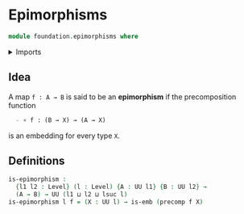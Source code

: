 # Epimorphisms

```agda
module foundation.epimorphisms where
```

<details><summary>Imports</summary>

```agda
open import foundation.embeddings
open import foundation.functions
open import foundation.universe-levels
```

</details>

## Idea

A map `f : A → B` is said to be an **epimorphism** if the precomposition function

```md
  - ∘ f : (B → X) → (A → X)
```

is an embedding for every type `X`.

## Definitions

```agda
is-epimorphism :
  {l1 l2 : Level} (l : Level) {A : UU l1} {B : UU l2} →
  (A → B) → UU (l1 ⊔ l2 ⊔ lsuc l)
is-epimorphism l f = (X : UU l) → is-emb (precomp f X)
```

